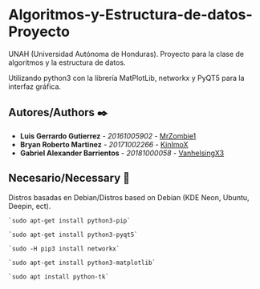 # Algoritmos-y-Estructura-de-datos-Proyecto

UNAH (Universidad Autónoma de Honduras). Proyecto para la clase de algoritmos y la estructura de datos.

Utilizando python3 con la librería MatPlotLib, networkx y PyQT5 para la interfaz gráfica.

## Autores/Authors ✒️
* **Luis Gerrardo Gutierrez** - *20161005902* - [MrZombie1](https://github.com/MrZombie1)
* **Bryan Roberto Martinez** - *20171002266* - [KinImoX](https://github.com/KinImoX)
* **Gabriel Alexander Barrientos** - *20181000058* - [VanhelsingX3](https://github.com/VanhelsingX3)

## Necesario/Necessary 📄

Distros basadas en Debian/Distros based on Debian (KDE Neon, Ubuntu, Deepin, ect).

    `sudo apt-get install python3-pip`
    
    `sudo apt-get install python3-pyqt5`
    
    `sudo -H pip3 install networkx`
    
    `sudo apt-get install python3-matplotlib`
    
    `sudo apt install python-tk`
